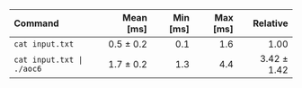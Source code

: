 | Command | Mean [ms] | Min [ms] | Max [ms] | Relative |
|:---|---:|---:|---:|---:|
| `cat input.txt` | 0.5 ± 0.2 | 0.1 | 1.6 | 1.00 |
| `cat input.txt \| ./aoc6` | 1.7 ± 0.2 | 1.3 | 4.4 | 3.42 ± 1.42 |
